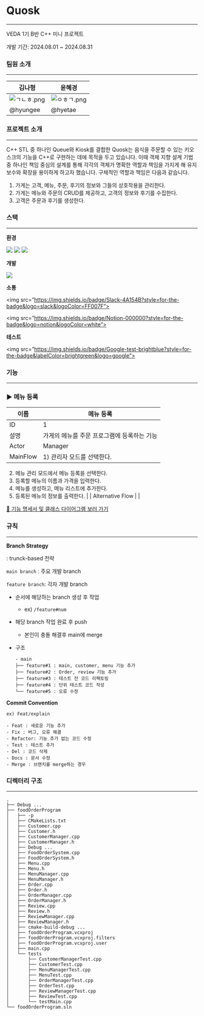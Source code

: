 # Quosk

---

VEDA 1기 B반 C++ 미니 프로젝트

개발 기간: 2024.08.01 ~ 2024.08.31

### 팀원 소개

---

| 김나형 | 윤혜경 |
| --- | --- |
| ![ㄱㄴㅎ.png](https://prod-files-secure.s3.us-west-2.amazonaws.com/d5d9e8a5-2293-4629-ad47-b171da683bd1/b6bd6a72-ef81-41d8-84ec-c91fcf2df5fa/%E3%84%B1%E3%84%B4%E3%85%8E.png) | ![ㅇㅎㄱ.png](https://prod-files-secure.s3.us-west-2.amazonaws.com/d5d9e8a5-2293-4629-ad47-b171da683bd1/29463c5d-3199-4828-8cff-a3bd0e6a6378/%E3%85%87%E3%85%8E%E3%84%B1.png) |
| @hyungee | @hyetae |

### 프로젝트 소개

---

C++ STL 중 하나인 Queue와 Kiosk를 결합한 Quosk는 음식을 주문할 수 있는 키오스크의 기능을 C++로 구현하는 데에 목적을 두고 있습니다. 이때 객체 지향 설계 기법 중 하나인 책임 중심의 설계를 통해 각각의 객체가 명확한 역할과 책임을 가지게 해 유지보수와 확장을 용이하게 하고자 했습니다. 구체적인 역할과 책임은 다음과 같습니다.

1. 가게는 고객, 메뉴, 주문, 후기의 정보와 그들의 상호작용을 관리한다.
2. 가게는 메뉴와 주문의 CRUD를 제공하고, 고객의 정보와 후기를 수집한다.
3. 고객은 주문과 후기를 생성한다.

### 스택

---

**환경**

<img src="https://img.shields.io/badge/cmake-064F8C?style=for-the-badge&logo=cmake&logoColor=white">

<img src="https://img.shields.io/badge/git-F05032?style=for-the-badge&logo=git&logoColor=white">

<img src="https://img.shields.io/badge/github-181717?style=for-the-badge&logo=github&logoColor=white">

**개발**

<img src="https://img.shields.io/badge/c++-00599C?style=for-the-badge&logo=c%2B%2B&logoColor=white">

**소통**

<img src=”https://img.shields.io/badge/Slack-4A154B?style=for-the-badge&logo=slack&logoColor=FF007F”>

<img src=”https://img.shields.io/badge/Notion-000000?style=for-the-badge&logo=notion&logoColor=white”>

**테스트**

<img src=”https://img.shields.io/badge/Google-test-brightblue?style=for-the-badge&labelColor=brightgreen&logo=google”>

### 기능

---

### ▶️ 메뉴 등록

| 이름 | 메뉴 등록 |
| --- | --- |
| ID | 1 |
| 설명 | 가게의 메뉴를 주문 프로그램에 등록하는 기능 |
| Actor | Manager |
| MainFlow | 1) 관리자 모드를 선택한다.
2) 메뉴 관리 모드에서 메뉴 등록을 선택한다.
3) 등록할 메뉴의 이름과 가격을 입력한다.
4) 메뉴를 생성하고, 메뉴 리스트에 추가한다.
5) 등록된 메뉴의 정보를 출력한다. |
| Alternative Flow |  |

[📑 기능 명세서 및 클래스 다이어그램 보러 가기](https://www.notion.so/7f9bd519db7343bea651d738657c3f4e?pvs=21)

### 규칙

---

**Branch Strategy**

: trunck-based 전략

`main branch` : 주요 개발 branch

`feature branch`: 각자 개발 branch

- 순서에 해당하는 branch 생성 후 작업
    - ex) `/feature#num`
- 해당 branch 작업 완료 후 push
    - 본인이 충돌 해결후 main에 merge
- 구조
    
    ```
    - main
    ├── feature#1 : main, customer, menu 기능 추가
    ├── feature#2 : Order, review 기능 추가
    ├── feature#3 : 테스트 전 코드 리팩토링
    ├── feature#4 : 단위 테스트 코드 작성
    └── feature#5 : 오류 수정
    ```
    

**Commit Convention**

`ex) Feat/explain`

```
- Feat : 새로운 기능 추가
- Fix : 버그, 오류 해결
- Refactor: 기능 추가 없는 코드 수정
- Test : 테스트 추가
- Del : 코드 삭제
- Docs : 문서 수정
- Merge : 브랜치를 merge하는 경우
```

### 디렉터리 구조

---

```
.
├── Debug ...
├── foodOrderProgram
│   ├── -p
│   ├── CMakeLists.txt
│   ├── Customer.cpp
│   ├── Customer.h
│   ├── CustomerManager.cpp
│   ├── CustomerManager.h
│   ├── Debug ...
│   ├── FoodOrderSystem.cpp
│   ├── FoodOrderSystem.h
│   ├── Menu.cpp
│   ├── Menu.h
│   ├── MenuManager.cpp
│   ├── MenuManager.h
│   ├── Order.cpp
│   ├── Order.h
│   ├── OrderManager.cpp
│   ├── OrderManager.h
│   ├── Review.cpp
│   ├── Review.h
│   ├── ReviewManager.cpp
│   ├── ReviewManager.h
│   ├── cmake-build-debug ...
│   ├── foodOrderProgram.vcxproj
│   ├── foodOrderProgram.vcxproj.filters
│   ├── foodOrderProgram.vcxproj.user
│   ├── main.cpp
│   └── tests
│       ├── CustomerManagerTest.cpp
│       ├── CustomerTest.cpp
│       ├── MenuManagerTest.cpp
│       ├── MenuTest.cpp
│       ├── OrderManagerTest.cpp
│       ├── OrderTest.cpp
│       ├── ReviewManagerTest.cpp
│       ├── ReviewTest.cpp
│       └── testMain.cpp
└── foodOrderProgram.sln
```
